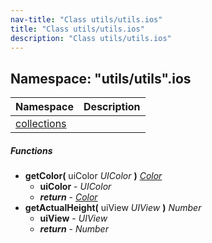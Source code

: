```yaml
---
nav-title: "Class utils/utils.ios"
title: "Class utils/utils.ios"
description: "Class utils/utils.ios"
---
```

## Namespace: "utils/utils".ios

Namespace | Description
------|------------
[collections](../../../utils/utils/ios/collections/) | 

##### Functions
 - **getColor(** uiColor _UIColor_ **)** [_Color_](../../../color/Color.md)
   - **uiColor** - _UIColor_
   - _**return**_ - [_Color_](../../../color/Color.md)
 - **getActualHeight(** uiView _UIView_ **)** _Number_
   - **uiView** - _UIView_
   - _**return**_ - _Number_